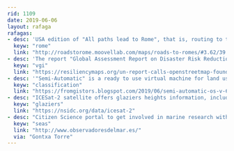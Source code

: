 ```yaml
---
rid: 1109
date: 2019-06-06
layout: rafaga
rafagas:
- desc: 'USA edition of "All paths lead to Rome", that is, routing to the cities in the States called Rome'
  keyw: "rome"
  link: "http://roadstorome.moovellab.com/maps/roads-to-romes/#3.62/39.46/-95.79"
- desc: 'The report "Global Assessment Report on Disaster Risk Reduction (GAR)" highlights OpenStreetMap and Volunteer Geographical Information projects'
  keyw: "vgi"
  link: "https://resiliencymaps.org/un-report-calls-openstreetmap-foundational-to-disaster-risk-reduction"
- desc: '"Semi-Automatic" is a ready to use virtual machine for land use classification and remote sensing'
  keyw: "classification"
  link: "https://fromgistors.blogspot.com/2019/06/semi-automatic-os-v-6.html#more"
- desc: "ICESat-2 satellite offers glaziers heights information, including downloadable data"
  keyw: "glaziers"
  link: "https://nsidc.org/data/icesat-2"
- desc: "Citizen Science portal to get involved in marine research with relevant observations mapped"
  keyw: "seas"
  link: "http://www.observadoresdelmar.es/"
  via: "Gontxa Torre" 
---
```

